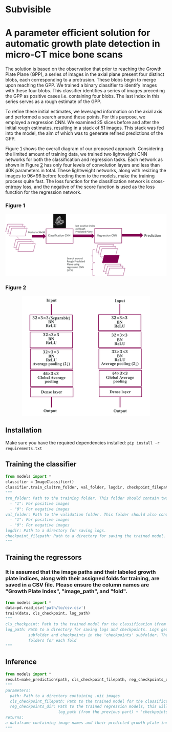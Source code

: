 # Subvisible

# A parameter efficient solution for automatic growth plate detection in micro-CT mice bone scans

The solution is based on the observation that prior to reaching the Growth Plate Plane (GPP), a series of images in the axial plane present four distinct blobs, each corresponding to a protrusion. These blobs begin to merge upon reaching the GPP. We trained a binary classifier to identify images with these four blobs. This classifier identifies a series of images preceding the GPP as positive cases i.e. containing four blobs. The last index in this series serves as a rough estimate of the GPP. 

To refine these initial estimates, we leveraged information on the axial axis and performed a search around these points. For this purpose, we employed a regression CNN. We examined 25 slices before and after the initial rough estimates, resulting in a stack of 51 images. This stack was fed into the model, the aim of which was to generate refined predictions of the GPP. 


Figure [1](#figure-1) shows the overall diagram of our proposed approach. Considering the limited amount of training data, we trained two lightweight CNN networks for both the classification and regression tasks. Each network as shown in Figure [2](#figure-2) has only four levels of convolution layers and less than 40K parameters in total. These lightweight networks, along with resizing the images to 96×96 before feeding them to the models, make the training process quite fast. The loss function for the classification network is cross-entropy loss, and the negative of the score function is used as the loss function for the regression network.



<a id="figure-1"></a>
### Figure 1
<p align="center">
  <img src="SV.png" alt="Figure 1" width="800"/>
</p>

<a id="figure-2"></a>
### Figure 2
<p align="center">
  <img src="SV_NetConfig.png" alt="Figure 2" width="400"/>
</p>


## Installation
Make sure you have the required dependencies installed:
`pip install -r requirements.txt`

## Training the classifier

``` python
from models import *
classifier = ImageClassifier()
classifier.train_cls(trn_folder, val_folder, logdir, checkpoint_filepath)
"""
trn_folder: Path to the training folder. This folder should contain two subfolders: 
  - "1": For positive images
  - "0": For negative images
val_folder: Path to the validation folder. This folder should also contain two subfolders:
  - "1": For positive images
  - "0": For negative images
logdir: Path to a directory for saving logs.
checkpoint_filepath: Path to a directory for saving the trained model.
"""
```

## Training the regressors
### It is assumed that the image paths and their labeled growth plate indices, along with their assigned folds for training, are saved in a CSV file. Please ensure the column names are "Growth Plate Index", "image_path", and "fold".

``` python
from models import *
data=pd.read_csv('path/to/csv.csv')
train(data, cls_checkpoint, log_path)
"""
cls_checkpoint: Path to the trained model for the classification (from the previous part) 
log_path: Path to a directory for saving logs and checkpoints. Logs get saved in the 'logs'
          subfolder and checkpoints in the 'checkpoints' subfolder. There will be separate
          folders for each fold 
"""
```

## Inference
``` python
from models import *
result=make_prediction(path, cls_checkpoint_filepath, reg_checkpoints_dir)
"""
parameters:
  path: Path to a directory containing .nii images
  cls_checkpoint_filepath: Path to the trained model for the classification
  reg_checkpoints_dir: Path to the trained regression models, this will be
                       log_path (from the previous part) + 'checkpoints/'
returns:
a dataframe containing image names and their predicted growth plate index
"""
